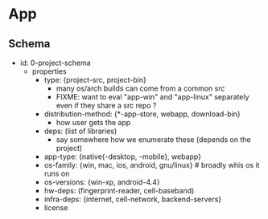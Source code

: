 # App

## Schema

- id: 0-project-schema
  - properties
    - type: {project-src, project-bin}
      - many os/arch builds can come from a common src
      - FIXME: want to eval "app-win" and "app-linux" separately even if they share a src repo ?
    - distribution-method: {*-app-store, webapp, download-bin}
      - how user gets the app
    - deps: (list of libraries)
      - say somewhere how we enumerate these (depends on the project)
    - app-type: {native{-desktop, -mobile}, webapp}
    - os-family: {win, mac, ios, android, gnu/linux} # broadly whis os it runs on
    - os-versions: {win-xp, android-4.4}
    - hw-deps: (fingerprint-reader, cell-baseband)
    - infra-deps: {internet, cell-network, backend-servers}
    - license

<!--
- distribution-method: google-play-store
- distribution-method: webapp
- distribution-method:
  - download-bin
  - microsoft-app-store
- distribution-method:
  - download-bin
  - autoupdate # ?
  - managed-download-bin # gettor?
- distribution-method:
  - ios-app-store
-->
